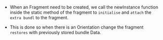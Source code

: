 - When an Fragment need to be created, we call the newInstance function inside the static method of the fragment to `initialise` and `attach` the `extra bundl` to the fragment.

- This is done so when there is an Orientation change the fragment `restores` with previously stored bundle Data.